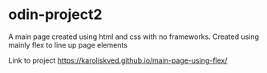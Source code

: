 # odin-project2
A main page created using html and css with no frameworks. Created using mainly flex to line up page elements

Link to project https://karoliskved.github.io/main-page-using-flex/
